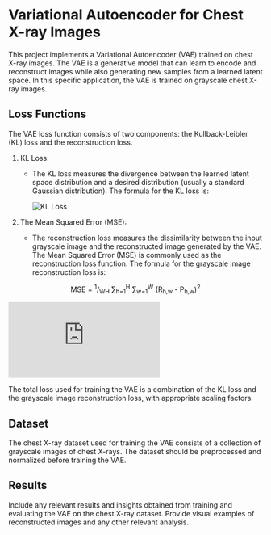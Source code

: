 # Variational Autoencoder for Chest X-ray Images

This project implements a Variational Autoencoder (VAE) trained on chest X-ray images. The VAE is a generative model that can learn to encode and reconstruct images while also generating new samples from a learned latent space. In this specific application, the VAE is trained on grayscale chest X-ray images.

## Loss Functions

The VAE loss function consists of two components: the Kullback-Leibler (KL) loss and the reconstruction loss.

1. KL Loss:
   - The KL loss measures the divergence between the learned latent space distribution and a desired distribution (usually a standard Gaussian distribution). The formula for the KL loss is:
   
     ![KL Loss](https://latex.codecogs.com/png.latex?L_{kl}%20%3D%20-0.5%20%5Csum%20%281%20+%20%5Clog%28%5Csigma%5E2%29%20-%20%5Cmu%5E2%20-%20%5Csigma%5E2%29)

2. The Mean Squared Error (MSE):
   - The reconstruction loss measures the dissimilarity between the input grayscale image and the reconstructed image generated by the VAE. The Mean Squared Error (MSE) is commonly used as the reconstruction loss function. The formula for the grayscale image reconstruction loss is:
<p align="center">
  MSE = <sup>1</sup>/<sub>WH</sub> ∑<sub>h=1</sub><sup>H</sup> ∑<sub>w=1</sub><sup>W</sup> (R<sub>h,w</sub> - P<sub>h,w</sub>)<sup>2</sup>
</p>

![MSE Formula](https://latex.codecogs.com/png.latex?MSE%20%3D%20%5Cfrac%7B1%7D%7BWH%7D%20%5Csum_%7Bh%3D1%7D%5E%7BH%7D%20%5Csum_%7Bw%3D1%7D%5E%7BW%7D%20%28R%28h%2Cw%29%20-%20P%28h%2Cw%29%29%5E2)

The total loss used for training the VAE is a combination of the KL loss and the grayscale image reconstruction loss, with appropriate scaling factors.

## Dataset

The chest X-ray dataset used for training the VAE consists of a collection of grayscale images of chest X-rays. The dataset should be preprocessed and normalized before training the VAE.

## Results

Include any relevant results and insights obtained from training and evaluating the VAE on the chest X-ray dataset. Provide visual examples of reconstructed images and any other relevant analysis.

